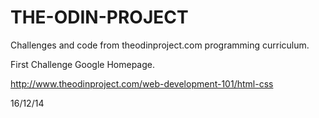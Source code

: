 THE-ODIN-PROJECT
================

Challenges and code from theodinproject.com programming curriculum.

First Challenge Google Homepage.

http://www.theodinproject.com/web-development-101/html-css

16/12/14
